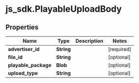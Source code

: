 # js_sdk.PlayableUploadBody

## Properties
Name | Type | Description | Notes
------------ | ------------- | ------------- | -------------
**advertiser_id** | **String** |  | [required] 
**file_id** | **String** |  | [optional] 
**playable_package** | **Blob** |  | [optional] 
**upload_type** | **String** |  | [optional] 
